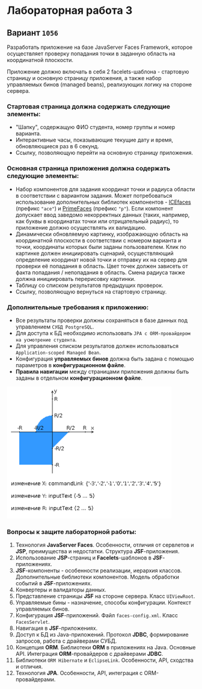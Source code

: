 # Лабораторная работа 3

## Вариант `1056`

Разработать приложение на базе JavaServer Faces Framework, которое осуществляет проверку попадания точки в заданную область на координатной плоскости.

Приложение должно включать в себя 2 facelets-шаблона - стартовую страницу и основную страницу приложения, а также набор управляемых бинов (managed beans), реализующих логику на стороне сервера.

### Стартовая страница должна содержать следующие элементы:

- "Шапку", содержащую ФИО студента, номер группы и номер варианта.
- Интерактивные часы, показывающие текущие дату и время, обновляющиеся раз в 6 секунд.
- Ссылку, позволяющую перейти на основную страницу приложения.

### Основная страница приложения должна содержать следующие элементы:

- Набор компонентов для задания координат точки и радиуса области в соответствии с вариантом задания. Может потребоваться использование дополнительных библиотек компонентов - [ICEfaces](https://www.icesoft.com/icefaces/) (префикс `"ace"`) и [PrimeFaces](https://www.primefaces.org/) (префикс `"p"`). Если компонент допускает ввод заведомо некорректных данных (таких, например, как буквы в координатах точки или отрицательный радиус), то приложение должно осуществлять их валидацию.
- Динамически обновляемую картинку, изображающую область на координатной плоскости в соответствии с номером варианта и точки, координаты которых были заданы пользователем. Клик по картинке должен инициировать сценарий, осуществляющий определение координат новой точки и отправку их на сервер для проверки её попадания в область. Цвет точек должен зависеть от факта попадания / непопадания в область. Смена радиуса также должна инициировать перерисовку картинки.
- Таблицу со списком результатов предыдущих проверок.
- Ссылку, позволяющую вернуться на стартовую страницу.

### Дополнительные требования к приложению:

- Все результаты проверки должны сохраняться в базе данных под управлением `СУБД PostgreSQL`.
- Для доступа к БД необходимо использовать `JPA с ORM-провайдером на усмотрение студента`.
- Для управления списком результатов должен использоваться `Application-scoped Managed Bean`.
- Конфигурация **управляемых бинов** должна быть задана с помощью параметров в **конфигурационном файле**.
- **Правила навигации** между страницами приложения должны быть заданы в отдельном **конфигурационном файле**.

<img alt="plot" src="https://github.com/pro100kamil/web_lab3/blob/master/plot.png" height="350">

### Вопросы к защите лабораторной работы:

1. Технология **JavaServer Faces**. Особенности, отличия от сервлетов и **JSP**, преимущества и недостатки. Структура **JSF**-приложения.
2. Использование **JSP**-страниц и **Facelets**-шаблонов в **JSF**-приложениях.
3. **JSF**-компоненты - особенности реализации, иерархия классов. Дополнительные библиотеки компонентов. Модель обработки событий в **JSF**-приложениях.
4. Конвертеры и валидаторы данных.
5. Представление страницы **JSF** на стороне сервера. Класс `UIViewRoot`.
6. Управляемые бины - назначение, способы конфигурации. Контекст управляемых бинов.
7. Конфигурация **JSF**-приложений. Файл `faces-config.xml`. Класс `FacesServlet`.
8. Навигация в **JSF**-приложениях.
9. Доступ к БД из Java-приложений. Протокол **JDBC**, формирование запросов, работа с драйверами СУБД.
10. Концепция **ORM**. Библиотеки **ORM** в приложениях на Java. Основные API. Интеграция **ORM**-провайдеров с драйверами **JDBC**.
11. Библиотеки `ORM Hibernate` и `EclipseLink`. Особенности, API, сходства и отличия.
12. Технология **JPA**. Особенности, API, интеграция с ORM-провайдерами.